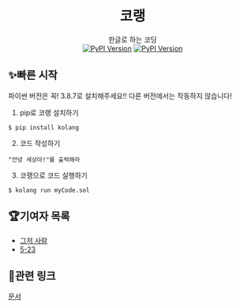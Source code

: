 <h1 align="center">코랭</h1>
<div align="center">
한글로 하는 코딩
<br>
<a href="https://pypi.org/project/kolang/"><img src="https://img.shields.io/pypi/v/kolang?color=green" alt="PyPI Version"></a>
<a href="https://pypi.org/project/kolang/"><img src="https://img.shields.io/pypi/pyversions/kolang" alt="PyPI Version"></a>
</div>

## ✨빠른 시작
파이썬 버전은 꼭! 3.8.7로 설치해주세요!! 다른 버전에서는 작동하지 않습니다!<br>
1. pip로 코랭 설치하기
```
$ pip install kolang
```
2. 코드 작성하기
```
"안녕 세상아!"를 출력해라
```
3. 코랭으로 코드 실행하기
```
$ kolang run myCode.sol
```

## 🏆기여자 목록
 - [그저 사람](https://github.com/Sol-Studio)
 - [5-23](https://github.com/5-23)
 
 
## 🔗관련 링크
[문서](https://amused-advantage-102.notion.site/0e02b8cef9a64d08a39eaeec6d4baf0b)
